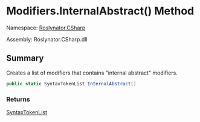 # Modifiers\.InternalAbstract\(\) Method

Namespace: [Roslynator.CSharp](../../README.md)

Assembly: Roslynator\.CSharp\.dll

## Summary

Creates a list of modifiers that contains "internal abstract" modifiers\.

```csharp
public static SyntaxTokenList InternalAbstract()
```

### Returns

[SyntaxTokenList](https://docs.microsoft.com/en-us/dotnet/api/microsoft.codeanalysis.syntaxtokenlist)



